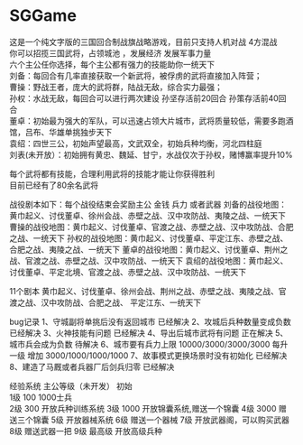 # SGGame

这是一个纯文字版的三国回合制战旗战略游戏，目前只支持人机对战 4方混战<br>
你可以招揽三国武将，占领城池 ，发展经济 发展军事力量<br>
六个主公任你选择，每个主公都有强力的技能助你一统天下<br>
刘备：每回合有几率直接获取一个新武将，被俘虏的武将直接加入阵营；<br>
曹操：野战王者，庞大的武将群，陆战无敌，综合实力最强；<br>
孙权：水战无敌，每回合可以进行两次建设 孙坚存活前20回合 孙策存活前40回合<br>
董卓：初始最为强大的军队，可以迅速占领大片城市，武将质量较低，需要多跑酒馆，吕布、华雄单挑独步天下<br>
袁绍：四世三公，初始声望最高，文武双全，初始兵种均衡，河北四柱庭<br>
刘表(未开放）：初始拥有黄忠、魏延、甘宁，水战仅次于孙权，赌博赢率提升10%<br>

每个武将都有技能，合理利用武将的技能才能让你获得胜利<br>
目前已经有了80余名武将<br>

战役剧本如下：每个战役结束会奖励主公 金钱 兵力 或者武器
刘备的战役地图：黄巾起义、讨伐董卓、徐州会战、赤壁之战、汉中攻防战、夷陵之战、一统天下
曹操的战役地图：黄巾起义、讨伐董卓、官渡之战、赤壁之战、汉中攻防战、合肥之战、一统天下
孙权的战役地图：黄巾起义、讨伐董卓、平定江东、赤壁之战、合肥之战、夷陵之战、一统天下
董卓的战役地图：黄巾起义、讨伐董卓、荆州之战、官渡之战、赤壁之战、汉中攻防战、一统天下
袁绍的战役地图：黄巾起义、讨伐董卓、平定北境、官渡之战、赤壁之战、汉中攻防战、一统天下

11个剧本
黄巾起义、讨伐董卓、徐州会战、荆州之战、赤壁之战、夷陵之战、官渡之战、汉中攻防战、合肥之战、
平定江东、一统天下


bug记录
1、守城副将单挑后没有返回城市 已经解决
2、攻城后兵种数量变成负数  已经解决
3、火神技能有问题 已经解决
4、导出后城市武将有问题  正在解决
5、城市兵会成为负数  待解决
6、城市要有兵力上限  10000/3000/3000/3000  每升一级 增加  3000/1000/1000/1000
7、故事模式更换场景时没有初始化 已经解决
8、建造了马厩或者兵器厂后剑兵归零 已经解决

经验系统  主公等级（未开发）
初始  
     1级   100   1000士兵   
     2级   300   开放兵种训练系统
     3级   1000  开放锦囊系统,赠送一个锦囊
     4级   3000  赠送三个锦囊
     5级   开放器械系统
     6级   赠送一个器械
     7级   开放武器阁，可以购买武器
     8级   赠送武器一把
     9级   最高级 开放高级兵种
      